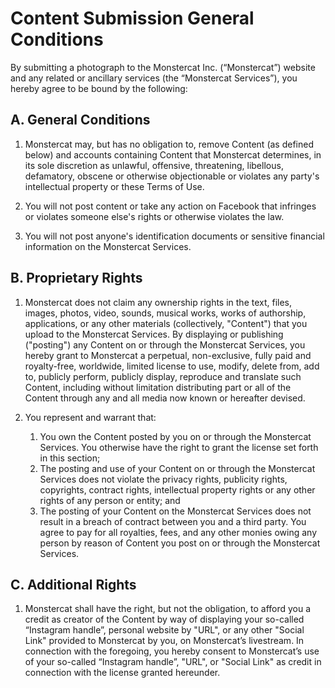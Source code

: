 # Content Submission General Conditions 

By submitting a photograph to the Monstercat Inc. (“Monstercat”) website and any related or ancillary services (the “Monstercat Services”), you hereby agree to be bound by the following:

## A. General Conditions

1.	Monstercat may, but has no obligation to, remove Content (as defined below) and accounts containing Content that Monstercat determines, in its sole discretion as unlawful, offensive, threatening, libellous, defamatory, obscene or otherwise objectionable or violates any party's intellectual property or these Terms of Use. 

2.	You will not post content or take any action on Facebook that infringes or violates someone else's rights or otherwise violates the law.

3.	You will not post anyone's identification documents or sensitive financial information on the Monstercat Services.

## B. Proprietary Rights

1.	Monstercat does not claim any ownership rights in the text, files, images, photos, video, sounds, musical works, works of authorship, applications, or any other materials (collectively, "Content") that you upload to the Monstercat Services. By displaying or publishing ("posting") any Content on or through the Monstercat Services, you hereby grant to Monstercat a perpetual, non-exclusive, fully paid and royalty-free, worldwide, limited license to use, modify, delete from, add to, publicly perform, publicly display, reproduce and translate such Content, including without limitation distributing part or all of the Content through any and all media now known or hereafter devised.

2.	You represent and warrant that:  
     1. You own the Content posted by you on or through the Monstercat Services. You otherwise have the right to grant the license set forth in this section;  
     2. The posting and use of your Content on or through the Monstercat Services does not violate the privacy rights, publicity rights, copyrights, contract rights, intellectual property rights or any other rights of any person or entity; and  
     3. The posting of your Content on the Monstercat Services does not result in a breach of contract between you and a third party. You agree to pay for all royalties, fees, and any other monies owing any person by reason of Content you post on or through the Monstercat Services.  

## C. Additional Rights

1.	Monstercat shall have the right, but not the obligation, to afford you a credit as creator of the Content by way of displaying your so-called “Instagram handle”, personal website by "URL", or any other "Social Link" provided to Monstercat by you, on Monstercat’s livestream. In connection with the foregoing, you hereby consent to Monstercat’s use of your so-called “Instagram handle”, "URL", or "Social Link" as credit in connection with the license granted hereunder. 
